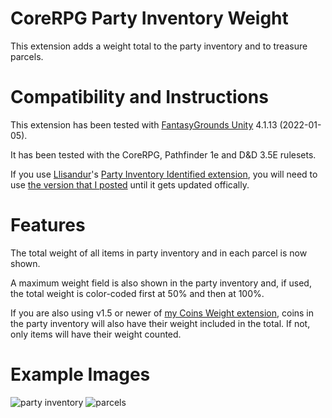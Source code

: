 # CoreRPG Party Inventory Weight
This extension adds a weight total to the party inventory and to treasure parcels.

# Compatibility and Instructions
This extension has been tested with [FantasyGrounds Unity](https://www.fantasygrounds.com/home/FantasyGroundsUnity.php) 4.1.13 (2022-01-05).

It has been tested with the CoreRPG, Pathfinder 1e and D&D 3.5E rulesets.

If you use [Llisandur](https://www.fantasygrounds.com/forums/member.php?61628-Llisandur)'s [Party Inventory Identified extension](https://www.fantasygrounds.com/forums/showthread.php?40686-Extension-Party-Inventory-Identified), you will need to use [the version that I posted](https://www.fantasygrounds.com/forums/showthread.php?40686-Extension-Party-Inventory-Identified&p=606935&viewfull=1#post606935) until it gets updated offically.

# Features
The total weight of all items in party inventory and in each parcel is now shown.

A maximum weight field is also shown in the party inventory and, if used, the total weight is color-coded first at 50% and then at 100%.

If you are also using v1.5 or newer of [my Coins Weight extension](https://www.fantasygrounds.com/forums/showthread.php?67228-CoreRPG-Coins-Weight), coins in the party inventory will also have their weight included in the total. If not, only items will have their weight counted.

# Example Images
![party inventory](https://user-images.githubusercontent.com/1916835/123844723-5ded3500-d8e1-11eb-8c63-8cc0c04ee77e.png)
![parcels](https://user-images.githubusercontent.com/1916835/123844744-634a7f80-d8e1-11eb-99d5-b71bf28f1fcc.png)
